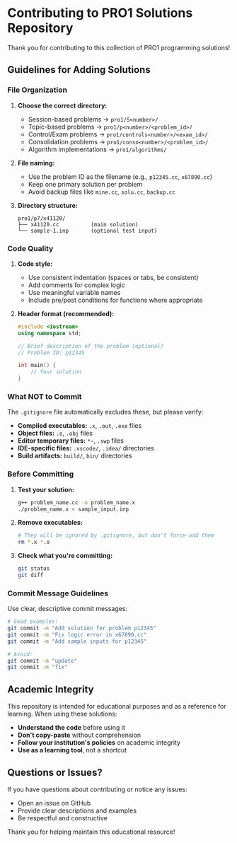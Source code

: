 # Contributing to PRO1 Solutions Repository

Thank you for contributing to this collection of PRO1 programming solutions!

## Guidelines for Adding Solutions

### File Organization

1. **Choose the correct directory:**
   - Session-based problems → `pro1/S<number>/`
   - Topic-based problems → `pro1/p<number>/<problem_id>/`
   - Control/Exam problems → `pro1/controls<number>/<exam_id>/`
   - Consolidation problems → `pro1/conso<number>/<problem_id>/`
   - Algorithm implementations → `pro1/algorithms/`

2. **File naming:**
   - Use the problem ID as the filename (e.g., `p12345.cc`, `x67890.cc`)
   - Keep one primary solution per problem
   - Avoid backup files like `mine.cc`, `solu.cc`, `backup.cc`

3. **Directory structure:**
   ```
   pro1/p7/x41120/
   ├── x41120.cc          (main solution)
   └── sample-1.inp       (optional test input)
   ```

### Code Quality

1. **Code style:**
   - Use consistent indentation (spaces or tabs, be consistent)
   - Add comments for complex logic
   - Use meaningful variable names
   - Include pre/post conditions for functions where appropriate

2. **Header format (recommended):**
   ```cpp
   #include <iostream>
   using namespace std;
   
   // Brief description of the problem (optional)
   // Problem ID: p12345
   
   int main() {
       // Your solution
   }
   ```

### What NOT to Commit

The `.gitignore` file automatically excludes these, but please verify:

- **Compiled executables:** `.x`, `.out`, `.exe` files
- **Object files:** `.o`, `.obj` files
- **Editor temporary files:** `*~`, `.swp` files
- **IDE-specific files:** `.vscode/`, `.idea/` directories
- **Build artifacts:** `build/`, `bin/` directories

### Before Committing

1. **Test your solution:**
   ```bash
   g++ problem_name.cc -o problem_name.x
   ./problem_name.x < sample_input.inp
   ```

2. **Remove executables:**
   ```bash
   # They will be ignored by .gitignore, but don't force-add them
   rm *.x *.o
   ```

3. **Check what you're committing:**
   ```bash
   git status
   git diff
   ```

### Commit Message Guidelines

Use clear, descriptive commit messages:

```bash
# Good examples:
git commit -m "Add solution for problem p12345"
git commit -m "Fix logic error in x67890.cc"
git commit -m "Add sample inputs for p12345"

# Avoid:
git commit -m "update"
git commit -m "fix"
```

## Academic Integrity

This repository is intended for educational purposes and as a reference for learning. When using these solutions:

- **Understand the code** before using it
- **Don't copy-paste** without comprehension
- **Follow your institution's policies** on academic integrity
- **Use as a learning tool**, not a shortcut

## Questions or Issues?

If you have questions about contributing or notice any issues:
- Open an issue on GitHub
- Provide clear descriptions and examples
- Be respectful and constructive

Thank you for helping maintain this educational resource!
